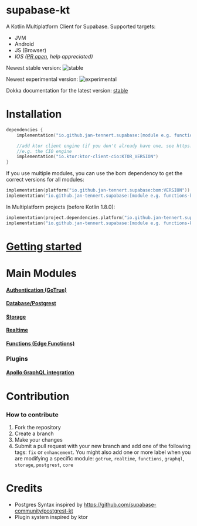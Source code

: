# supabase-kt

A Kotlin Multiplatform Client for Supabase.
Supported targets:
- JVM
- Android
- JS (Browser)
- _IOS ([PR open](https://github.com/supabase-community/supabase-kt/pull/53), help appreciated)_

Newest stable version: ![stable](https://img.shields.io/github/release/supabase-community/supabase-kt?label=stable)

Newest experimental version: ![experimental](https://img.shields.io/maven-central/v/io.github.jan-tennert.supabase/supabase-kt?label=experimental)

Dokka documentation for the latest version: [stable](https://supabase-community.github.io/supabase-kt/)

# Installation

```kotlin
dependencies {
    implementation("io.github.jan-tennert.supabase:[module e.g. functions-kt or gotrue-kt]:VERSION")

    //add ktor client engine (if you don't already have one, see https://ktor.io/docs/http-client-engines.html for all engines)
    //e.g. the CIO engine
    implementation("io.ktor:ktor-client-cio:KTOR_VERSION")
}
```

If you use multiple modules, you can use the bom dependency to get the correct versions for all modules:

```kotlin
implementation(platform("io.github.jan-tennert.supabase:bom:VERSION"))
implementation("io.github.jan-tennert.supabase:[module e.g. functions-kt or gotrue-kt]")
```

In Multiplatform projects (before Kotlin 1.8.0):
```kotlin
implementation(project.dependencies.platform("io.github.jan-tennert.supabase:bom:VERSION"))
implementation("io.github.jan-tennert.supabase:[module e.g. functions-kt or gotrue-kt]")
```

# [Getting started](https://github.com/supabase-community/supabase-kt/wiki/Getting-Started)

# Main Modules

#### [Authentication (GoTrue)](/GoTrue)

#### [Database/Postgrest](/Postgrest)

#### [Storage](/Storage)

#### [Realtime](/Realtime)

#### [Functions (Edge Functions)](/Functions)

### Plugins

#### [Apollo GraphQL integration](/plugins/ApolloGraphQL)

# Contribution

### How to contribute

1. Fork the repository
2. Create a branch 
3. Make your changes
4. Submit a pull request with your new branch and add one of the following tags: `fix` or `enhancement`. You might also add one or more label when you are modifying a specific module: `gotrue`, `realtime`, `functions`, `graphql`, `storage`, `postgrest`, `core`

# Credits

- Postgres Syntax inspired by https://github.com/supabase-community/postgrest-kt
- Plugin system inspired by ktor
